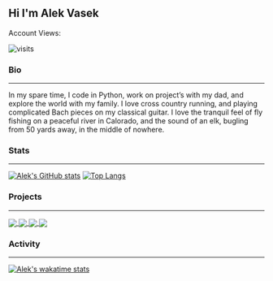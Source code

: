 ## Hi I'm Alek Vasek

Account Views:

![visits](https://visit-counter.vercel.app/counter.png?page=https%3A%2F%2Fgithub.com%2Falekthegenius&s=40&c=00ff00&bg=00000000&no=2&ff=digi)

### Bio
---
In my spare time, I code in Python, work on project’s with my dad, and explore the world with my family. I love cross country running, and playing complicated Bach pieces on my classical guitar. I love the tranquil feel of fly fishing on a peaceful river in Calorado, and the sound of an elk, bugling from 50 yards away, in the middle of nowhere.

### Stats
---
[![Alek's GitHub stats](https://github-readme-stats.vercel.app/api?username=alekthegenius&show_icons=true&theme=transparent&hide_border=true)](https://github.com/anuraghazra/github-readme-stats)
[![Top Langs](https://github-readme-stats.vercel.app/api/top-langs/?username=alekthegenius&layout=compact&theme=transparent&hide_border=true)](https://github.com/anuraghazra/github-readme-stats)

### Projects
---
<a href="https://github.com/alekthegenius/Woof">
  <img align="center" src="https://github-readme-stats.vercel.app/api/pin/?username=alekthegenius&repo=Woof&theme=transparent&hide_border=true" />
</a>
<a href="https://github.com/alekthegenius/Perky">
  <img align="center" src="https://github-readme-stats.vercel.app/api/pin/?username=alekthegenius&repo=Perky&theme=transparent&hide_border=true" />
</a>
<a href="https://github.com/alekthegenius/Raspberry-Pi-Digital-Camera">
  <img align="center" src="https://github-readme-stats.vercel.app/api/pin/?username=alekthegenius&repo=Raspberry-Pi-Digital-Camera&theme=transparent&hide_border=true" />
</a>
<a href="https://github.com/alekthegenius/tech">
  <img align="center" src="https://github-readme-stats.vercel.app/api/pin/?username=alekthegenius&repo=tech&theme=transparent&hide_border=true" />
</a>

### Activity
---
[![Alek's wakatime stats](https://github-readme-stats.vercel.app/api/wakatime?username=@alekthegenius&theme=transparent&hide_border=true)](https://github.com/anuraghazra/github-readme-stats)



